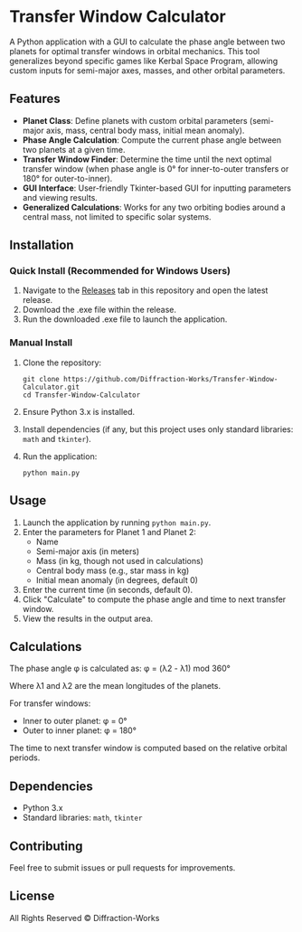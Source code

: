 # Transfer Window Calculator

A Python application with a GUI to calculate the phase angle between two planets for optimal transfer windows in orbital mechanics. This tool generalizes beyond specific games like Kerbal Space Program, allowing custom inputs for semi-major axes, masses, and other orbital parameters.

## Features

- **Planet Class**: Define planets with custom orbital parameters (semi-major axis, mass, central body mass, initial mean anomaly).
- **Phase Angle Calculation**: Compute the current phase angle between two planets at a given time.
- **Transfer Window Finder**: Determine the time until the next optimal transfer window (when phase angle is 0° for inner-to-outer transfers or 180° for outer-to-inner).
- **GUI Interface**: User-friendly Tkinter-based GUI for inputting parameters and viewing results.
- **Generalized Calculations**: Works for any two orbiting bodies around a central mass, not limited to specific solar systems.

## Installation

### Quick Install (Recommended for Windows Users)

1. Navigate to the [Releases](https://github.com/Diffraction-Works/Transfer-Window-Calculator/releases) tab in this repository and open the latest release.
2. Download the .exe file within the release.
3. Run the downloaded .exe file to launch the application.

### Manual Install

1. Clone the repository:
   ```
   git clone https://github.com/Diffraction-Works/Transfer-Window-Calculator.git
   cd Transfer-Window-Calculator
   ```

2. Ensure Python 3.x is installed.

3. Install dependencies (if any, but this project uses only standard libraries: `math` and `tkinter`).

4. Run the application:
   ```
   python main.py
   ```

## Usage

1. Launch the application by running `python main.py`.
2. Enter the parameters for Planet 1 and Planet 2:
   - Name
   - Semi-major axis (in meters)
   - Mass (in kg, though not used in calculations)
   - Central body mass (e.g., star mass in kg)
   - Initial mean anomaly (in degrees, default 0)
3. Enter the current time (in seconds, default 0).
4. Click "Calculate" to compute the phase angle and time to next transfer window.
5. View the results in the output area.

## Calculations

The phase angle φ is calculated as:
φ = (λ2 - λ1) mod 360°

Where λ1 and λ2 are the mean longitudes of the planets.

For transfer windows:
- Inner to outer planet: φ = 0°
- Outer to inner planet: φ = 180°

The time to next transfer window is computed based on the relative orbital periods.

## Dependencies

- Python 3.x
- Standard libraries: `math`, `tkinter`

## Contributing

Feel free to submit issues or pull requests for improvements.

## License

All Rights Reserved © Diffraction-Works

